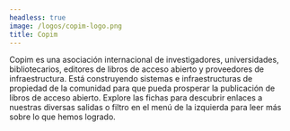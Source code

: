 ```yaml
---
headless: true
image: /logos/copim-logo.png
title: Copim
---
```


Copim es una asociación internacional de investigadores, universidades, bibliotecarios, editores de libros de acceso abierto y proveedores de infraestructura. Está construyendo sistemas e infraestructuras de propiedad de la comunidad para que pueda prosperar la publicación de libros de acceso abierto. Explore las fichas para descubrir enlaces a nuestras diversas salidas o filtro en el menú de la izquierda para leer más sobre lo que hemos logrado.